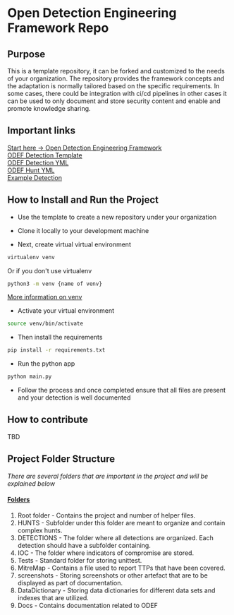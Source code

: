 # Open Detection Engineering Framework Repo 

## Purpose 
This is a template repository, it can be forked and customized to the needs of your organization. The repository provides the framework concepts and the adaptation is normally tailored based on the specific requirements. In some cases, there could be integration with ci/cd pipelines in other cases it can be used to only document and store security content and enable and promote knowledge sharing. 

## Important links

[Start here -> Open Detection Engineering Framework](Docs/ODEF-README.md)\
[ODEF Detection Template](templates/documentation_template.md)\
[ODEF Detection YML](templates/alert_template.yml)\
[ODEF Hunt YML](templates/hunt_template.yml)\
[Example Detection](DETECTIONS/DetectionExample/detection_example.yml)

## How to Install and Run the Project
* Use the template to create a new repository under your organization

* Clone it locally to your development machine 

* Next, create virtual virtual environment
```bash 
virtualenv venv 
```
Or if you don't use virtualenv
```bash 
python3 -m venv {name of venv}
```
[More information on venv](https://packaging.python.org/en/latest/guides/installing-using-pip-and-virtual-environments/)
* Activate your virtual environment 
```bash 
source venv/bin/activate
```
* Then install the requirements 
```bash 
pip install -r requirements.txt
```

* Run the python app 
```bash 
python main.py
```
* Follow the process and once completed ensure that all files are present and your detection is well documented

## How to contribute
TBD

## Project Folder Structure
*There are several folders that are important in the project and will be explained below*
#### <u>Folders</u>
<p align="justify">
<ol>
<li>Root folder - Contains the project and number of helper files.</li>
<li>HUNTS - Subfolder under this folder are meant to organize and contain complex hunts.</li>
<li>DETECTIONS - The folder where all detections are organized. Each detection should have a subfolder containing.</li>
<li>IOC - The folder where indicators of compromise are stored.</li>
<li>Tests - Standard folder for storing unittest.</li>
<li>MitreMap - Contains a file used to report TTPs that have been covered.</li>
<li>screenshots - Storing screenshots or other artefact that are to be displayed as part of documentation.</li>
<li>DataDictionary - Storing data dictionaries for different data sets and indexes that are utilized.</li>
<li>Docs - Contains documentation related to ODEF</li>
</ol>
</p>